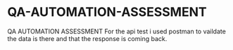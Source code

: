 # QA-AUTOMATION-ASSESSMENT
QA AUTOMATION ASSESSMENT
For the api test i used postman to vaildate the data is there and that the response is coming back.

